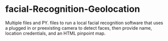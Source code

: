 # facial-Recognition-Geolocation
Multiple files and PY. files to run a local facial recognition software that uses a plugged in or preexisting camera to detect faces, then provide name, location credentials, and an HTML pinpoint map.
